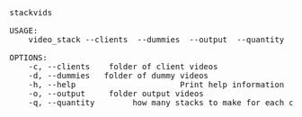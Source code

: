 <pre>
stackvids 

USAGE:
    video_stack --clients <client_folder> --dummies <dummies_folder> --output <output_folder> --quantity <quantity>

OPTIONS:
    -c, --clients <client_folder>   folder of client videos
    -d, --dummies <dummies_folder>  folder of dummy videos
    -h, --help                      Print help information 
    -o, --output <output_folder>    folder output videos
    -q, --quantity <quantity>       how many stacks to make for each customer video
</pre>
